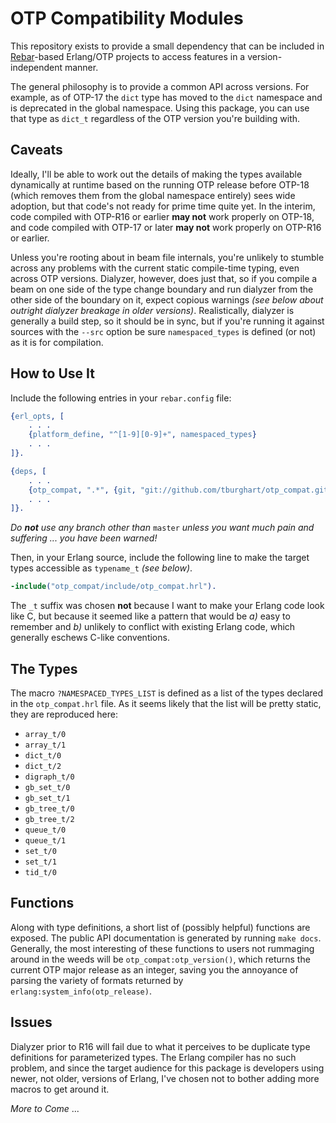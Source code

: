 OTP Compatibility Modules
=========================

This repository exists to provide a small dependency that can be included in
[Rebar](https://github.com/rebar/rebar)-based Erlang/OTP projects to access
features in a version-independent manner.

The general philosophy is to provide a common API across versions. For example,
as of OTP-17 the `dict` type has moved to the `dict` namespace and is
deprecated in the global namespace. Using this package, you can use that type
as `dict_t` regardless of the OTP version you're building with.

Caveats
-------

Ideally, I'll be able to work out the details of making the types available
dynamically at runtime based on the running OTP release before OTP-18 (which
removes them from the global namespace entirely) sees wide adoption, but that
code's not ready for prime time quite yet. In the interim, code compiled with
OTP-R16 or earlier **may not** work properly on OTP-18, and code compiled
with OTP-17 or later **may not** work properly on OTP-R16 or earlier.

Unless you're rooting about in beam file internals, you're unlikely to stumble
across any problems with the current static compile-time typing, even across
OTP versions. Dialyzer, however, does just that, so if you compile a beam on
one side of the type change boundary and run dialyzer from the other side of
the boundary on it, expect copious warnings _(see below about outright dialyzer
breakage in older versions)_. Realistically, dialyzer is generally a build
step, so it should be in sync, but if you're running it against sources with
the `--src` option be sure `namespaced_types` is defined (or not) as it is
for compilation.

How to Use It
-------------

Include the following entries in your `rebar.config` file:

```erlang
{erl_opts, [
    . . .
    {platform_define, "^[1-9][0-9]+", namespaced_types}
    . . .
]}.

{deps, [
    . . .
    {otp_compat, ".*", {git, "git://github.com/tburghart/otp_compat.git"}, {branch, "master"}}
    . . .
]}.
```
_Do **not** use any branch other than_ `master` _unless you want much pain
and suffering ... you have been warned!_

Then, in your Erlang source, include the following line to make the target
types accessible as `typename_t` _(see below)_.

```erlang
-include("otp_compat/include/otp_compat.hrl").
```

The `_t` suffix was chosen **not** because I want to make your Erlang code
look like C, but because it seemed like a pattern that would be _a)_ easy to
remember and _b)_ unlikely to conflict with existing Erlang code, which
generally eschews C-like conventions.

The Types
---------

The macro `?NAMESPACED_TYPES_LIST` is defined as a list of the types declared
in the `otp_compat.hrl` file. As it seems likely that the list will be pretty
static, they are reproduced here:

* `array_t/0`
* `array_t/1`
* `dict_t/0`
* `dict_t/2`
* `digraph_t/0`
* `gb_set_t/0`
* `gb_set_t/1`
* `gb_tree_t/0`
* `gb_tree_t/2`
* `queue_t/0`
* `queue_t/1`
* `set_t/0`
* `set_t/1`
* `tid_t/0`

Functions
---------

Along with type definitions, a short list of (possibly helpful) functions
are exposed. The public API documentation is generated by running `make docs`.
Generally, the most interesting of these functions to users not rummaging
around in the weeds will be `otp_compat:otp_version()`, which returns the
current OTP major release as an integer, saving you the annoyance of parsing
the variety of formats returned by `erlang:system_info(otp_release)`.

Issues
------

Dialyzer prior to R16 will fail due to what it perceives to be duplicate
type definitions for parameterized types. The Erlang compiler has no such
problem, and since the target audience for this package is developers using
newer, not older, versions of Erlang, I've chosen not to bother adding more
macros to get around it.



_More to Come_ ...
